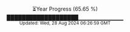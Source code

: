 <p align="center">
⏳Year Progress (65.65 %) <br>
███████████████████▁▁▁▁▁▁▁▁▁▁▁ <br>
<sub>Updated: Wed, 28 Aug 2024 06:26:59 GMT</sub>
</p>

